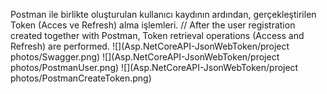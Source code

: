 Postman ile birlikte oluşturulan kullanıcı kaydının ardından, gerçekleştirilen Token (Acces ve Refresh) alma işlemleri. // After the user registration created together with Postman, Token retrieval operations (Access and Refresh) are performed.
![](Asp.NetCoreAPI-JsonWebToken/project photos/Swagger.png)
![](Asp.NetCoreAPI-JsonWebToken/project photos/PostmanUser.png)
![](Asp.NetCoreAPI-JsonWebToken/project photos/PostmanCreateToken.png)


